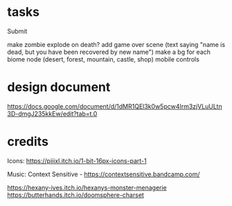 # tasks

Submit

make zombie explode on death?
add game over scene (text saying "name is dead, but you have been recovered by new name")
make a bg for each biome node (desert, forest, mountain, castle, shop)
mobile controls

# design document

https://docs.google.com/document/d/1dMR1QEl3k0w5pcw4Irm3zjVLuULtn3D-dmgJ235kkEw/edit?tab=t.0

# credits

Icons: https://piiixl.itch.io/1-bit-16px-icons-part-1

Music: Context Sensitive - https://contextsensitive.bandcamp.com/

https://hexany-ives.itch.io/hexanys-monster-menagerie
https://butterhands.itch.io/doomsphere-charset
